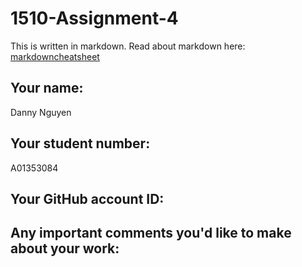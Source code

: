 # 1510-Assignment-4

This is written in markdown. Read about markdown here: [markdowncheatsheet](https://www.markdownguide.org/cheat-sheet/)

## Your name:
Danny Nguyen

## Your student number:
A01353084

## Your GitHub account ID:


## Any important comments you'd like to make about your work:
